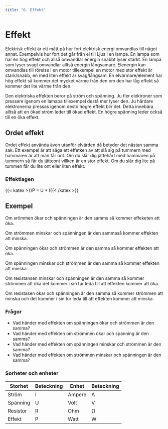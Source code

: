 ```yaml
---
title: "6. Effekt"
---
```

# Effekt

Elektrisk effekt är ett mått på hur fort elektrisk energi omvandlas till något annat. Exempelvis hur fort det går från el till Ljus i en lampa. En lampa som har en hög effekt och allså omvandlar energin snabbt lyser starkt. En lampa som lyser svagt omvandlar alltså energin långsamare. Elenergin kan omvandlas till rörelse i en motor tillexempel en motor med stor effekt är stark/snabb, en med liten effekt är svag/långsam. En elvärmare/element har hög effekt så kommer det mycket värme från den om den har låg effekt så kommer det lite värme från den.

Den elektriska effekten beror på ström och spänning. Ju fler elektroner som pressare igenom en lamapa tillexempel destå mer lyser den. Ju hårdare elektronerna pressas igenom desto högre effekt blir det. Detta innebära alltså att en ökad ström leder till ökad effekt. En högre spänning leder också till en öka effekt.

## Ordet effekt

Ordet effekt använda även utanför elvärden då betyder det nästan samma sak. Ett exempel är att säga ett effetken av att slå sig på tummern med hammaren är att man får ont. Om du slår dig jättehårt med hammaren på tummern så får du jätteont villken är en stor effekt. Om du slår dig lite på tummen får du lite ont eller liten effekt.

### Effektlagen
{{< katex >}}P = U * I{{< /katex >}}


## Exempel

Om srömmen ökar och spänningen är den samms så kommer effeketen att öka.

Om strömmen minskar och spänningen är den sammaså kommer effekten att minska.

Om spänningen ökar och strömmen är den samma så kommer effekten att öka.

Om spänningen minskar och strömmen är den samma så kommer effekten att minska.

Om resistansen minskar och spänningen är den samma så kommer strömmen att öka det kommer i sin tur leda till att effekten kommer att öka.

Om resistasen ökar och spänningen är den samma så kommer strömmen att minska och det kommer i sin tur leda till att effekten kommer att minska.

### Frågor

 * Vad händer med effekten om spänningen ökar och strömmen är den samma?
 * Vad händer med effekten om strömmen ökar och spänning är den samma?
 * Vad händer med effekten om spänningen minskar och strömmen är den samma?
 * Vad händer med effekten om strömmen minskar och spänningen är den samma?

### Sorheter och enheter
| Storhet     | Beteckning | Enhet       | Beteckning |
| ----------- | ---------- | ----------- | ---------- |
| Ström       | I          | Ampere      | A          |
| Spänning    | U          | Volt        | V          |
| Resistor    | R          | Ohm         | Ω          |
| Effekt      | P          | Watt        | W          |
